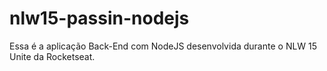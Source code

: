 # nlw15-passin-nodejs
Essa é a aplicação Back-End com NodeJS desenvolvida durante o NLW 15 Unite da Rocketseat.
